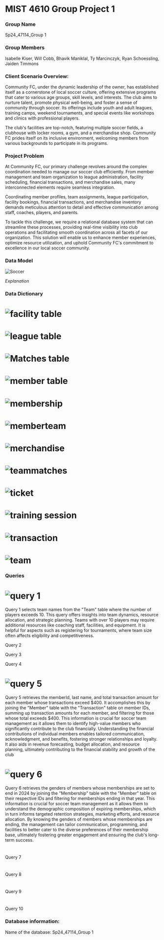 # MIST 4610 Group Project 1 
### Group Name

Sp24_47114_Group 1

### Group Members
Isabelle Kiser, Will Cobb, Bhavik Maniklal, Ty Marcinczyk, Ryan Schoessling, Jaiden Timmons

### Client Scenario Overview:

Community FC, under the dynamic leadership of the owner, has established itself as a cornerstone of local soccer culture, offering extensive programs that cater to various age groups, skill levels, and interests. The club aims to nurture talent, promote physical well-being, and foster a sense of community through soccer. Its offerings include youth and adult leagues, training camps, weekend tournaments, and special events like workshops and clinics with professional players.

The club's facilities are top-notch, featuring multiple soccer fields, a clubhouse with locker rooms, a gym, and a merchandise shop. Community FC prides itself on its inclusive environment, welcoming members from various backgrounds to participate in its programs.

### Project Problem

At Community FC, our primary challenge revolves around the complex coordination needed to manage our soccer club efficiently. From member management and team organization to league administration, facility scheduling, financial transactions, and merchandise sales, many interconnected elements require seamless integration.

Coordinating member profiles, team assignments, league participation, facility bookings, financial transactions, and merchandise inventory demands meticulous attention to detail and effective communication among staff, coaches, players, and parents.

To tackle this challenge, we require a relational database system that can streamline these processes, providing real-time visibility into club operations and facilitating smooth coordination across all facets of our organization. This solution will enable us to enhance member experiences, optimize resource utilization, and uphold Community FC's commitment to excellence in our local soccer community.

### Data Model 
![Soccer](https://github.com/isabellekiser/Soccer-Team/assets/149964200/9b751434-b5e1-4c10-9ae3-a451cf59c727)

*Explanation*

### Data Dictionary
# ![facility table](https://github.com/isabellekiser/Soccer-Team/assets/149964200/7c653ca1-baa1-47d7-939e-9fc8659a3bac)
# ![league table](https://github.com/isabellekiser/Soccer-Team/assets/149964200/323a022f-6323-4773-ba2c-74be7007c44e)
# ![Matches table](https://github.com/isabellekiser/Soccer-Team/assets/149964200/c9423233-45d4-4ebb-bac0-8870db6f7354)
# ![member table](https://github.com/isabellekiser/Soccer-Team/assets/149964200/723b2a7f-c405-41ca-9f8d-af394346bc80)
# ![membership](https://github.com/isabellekiser/Soccer-Team/assets/149964200/693112a9-098b-4c38-a58e-179d7800a526)
# ![memberteam](https://github.com/isabellekiser/Soccer-Team/assets/149964200/49d3644e-f895-4fc2-9772-ea213566af57)
# ![merchandise](https://github.com/isabellekiser/Soccer-Team/assets/149964200/57f318a3-1e06-4688-9380-3c50bd3224f2)
# ![teammatches](https://github.com/isabellekiser/Soccer-Team/assets/149964200/90482a3b-b63f-4bdb-947c-0a0099d2e614)
# ![ticket](https://github.com/isabellekiser/Soccer-Team/assets/149964200/041dde10-9805-45e5-917b-72d627dfc7a4)
# ![training session](https://github.com/isabellekiser/Soccer-Team/assets/149964200/c238d21b-eb68-45d6-9659-c365abccb6dd)
# ![transaction](https://github.com/isabellekiser/Soccer-Team/assets/149964200/080d167a-cc50-40d8-aa7f-1e323001dad9)
# ![team](https://github.com/isabellekiser/Soccer-Team/assets/149964200/e406d8ea-69ca-4ccb-8b92-74c8a9fc2be0)

### Queries
# ![query 1](https://github.com/isabellekiser/Soccer-Team/assets/149964200/67b69ad1-f6ca-4a44-be75-6a3197a18cad)
Query 1 selects team names from the "Team" table where the number of players exceeds 10. This query offers insights into team dynamics, resource allocation, and strategic planning. Teams with over 10 players may require additional resources like coaching staff, facilities, and equipment. It is helpful for aspects such as registering for tournaments, where team size often affects eligibility and competitiveness.

Query 2

Query 3

Query 4

# ![query 5](https://github.com/isabellekiser/Soccer-Team/assets/149964200/10fa89bf-6952-4dda-aa0e-ae31ba6b6e0f)
Query 5 retrieves the memberId, last name, and total transaction amount for each member whose transactions exceed $400. It accomplishes this by joining the "Member" table with the "Transaction" table on member IDs, summing up transaction amounts for each member, and filtering for those whose total exceeds $400. This information is crucial for soccer team management as it allows them to identify high-value members who significantly contribute to the club financially. Understanding the financial contributions of individual members enables tailored communication, acknowledgment, and benefits, fostering stronger relationships and loyalty. It also aids in revenue forecasting, budget allocation, and resource planning, ultimately contributing to the financial stability and growth of the club


# ![query 6](https://github.com/isabellekiser/Soccer-Team/assets/149964200/8902c08c-e079-468c-820f-9decf29e7185)
Query 6 retrieves the genders of members whose memberships are set to end in 2024 by joining the "Membership" table with the "Member" table on their respective IDs and filtering for memberships ending in that year. This information is crucial for soccer team management as it allows them to understand the demographic composition of expiring memberships, which in turn informs targeted retention strategies, marketing efforts, and resource allocation. By knowing the genders of members whose memberships are ending, the management can tailor communication, programming, and facilities to better cater to the diverse preferences of their membership base, ultimately fostering greater engagement and ensuring the club's long-term success.

# 
Query 7

# 
Query 8

# 
Query 9

# 
Query 10

### Database information:
Name of the database: Sp24_47114_Group 1
